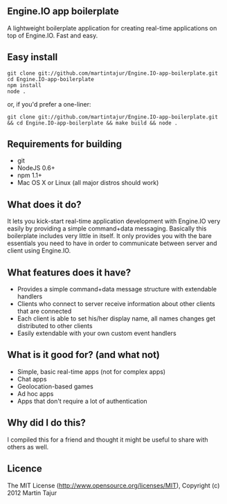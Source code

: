 ## Engine.IO app boilerplate

A lightweight boilerplate application for creating real-time applications on top of Engine.IO. Fast and easy.


## Easy install

```
git clone git://github.com/martintajur/Engine.IO-app-boilerplate.git
cd Engine.IO-app-boilerplate
npm install
node .
```

or, if you'd prefer a one-liner:

```
git clone git://github.com/martintajur/Engine.IO-app-boilerplate.git && cd Engine.IO-app-boilerplate && make build && node .
```

## Requirements for building

 * git
 * NodeJS 0.6+
 * npm 1.1+
 * Mac OS X or Linux (all major distros should work)


## What does it do?

It lets you kick-start real-time application development with Engine.IO very easily by providing a simple command+data messaging. Basically this boilerplate includes very little in itself. It only provides you with the bare essentials you need to have in order to communicate between server and client using Engine.IO.


## What features does it have?

 * Provides a simple command+data message structure with extendable handlers
 * Clients who connect to server receive information about other clients that are connected
 * Each client is able to set his/her display name, all names changes get distributed to other clients
 * Easily extendable with your own custom event handlers


## What is it good for? (and what not)

 * Simple, basic real-time apps (not for complex apps)
 * Chat apps
 * Geolocation-based games
 * Ad hoc apps
 * Apps that don't require a lot of authentication


## Why did I do this?

I compiled this for a friend and thought it might be useful to share with others as well. 


## Licence

The MIT License (http://www.opensource.org/licenses/MIT), Copyright (c) 2012 Martin Tajur
